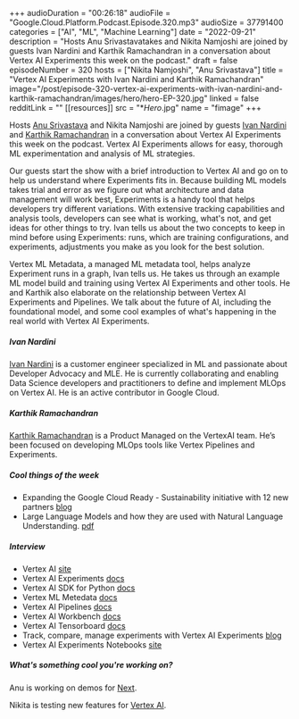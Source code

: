 +++
audioDuration = "00:26:18"
audioFile = "Google.Cloud.Platform.Podcast.Episode.320.mp3"
audioSize = 37791400
categories = ["AI", "ML", "Machine Learning"]
date = "2022-09-21"
description = "Hosts Anu Srivastavatakes and Nikita Namjoshi are joined by guests Ivan Nardini and Karthik Ramachandran in a conversation about Vertex AI Experiments this week on the podcast."
draft = false
episodeNumber = 320
hosts = ["Nikita Namjoshi", "Anu Srivastava"]
title = "Vertex AI Experiments with Ivan Nardini and Karthik Ramachandran"
image="/post/episode-320-vertex-ai-experiments-with-ivan-nardini-and-karthik-ramachandran/images/hero/hero-EP-320.jpg"
linked = false
redditLink = ""
[[resources]]
  src = "**Hero*.jpg"
  name = "fimage"
+++

Hosts [Anu Srivastava](https://twitter.com/asrivas_dev) and Nikita Namjoshi are joined by guests [Ivan Nardini](https://twitter.com/ilnardo92) and [Karthik Ramachandran](https://twitter.com/karkumar) in a conversation about Vertex AI Experiments this week on the podcast. Vertex AI Experiments allows for easy, thorough ML experimentation and analysis of ML strategies.

Our guests start the show with a brief introduction to Vertex AI and go on to help us understand where Experiments fits in. Because building ML models takes trial and error as we figure out what architecture and data management will work best, Experiments is a handy tool that helps developers try different variations. With extensive tracking capabilities and analysis tools, developers can see what is working, what's not, and get ideas for other things to try. Ivan tells us about the two concepts to keep in mind before using Experiments: runs, which are training configurations, and experiments, adjustments you make as you look for the best solution.

Vertex ML Metadata, a managed ML metadata tool, helps analyze Experiment runs in a graph, Ivan tells us. He takes us through an example ML model build and training using Vertex AI Experiments and other tools. He and Karthik also elaborate on the relationship between Vertex AI Experiments and Pipelines. We talk about the future of AI, including the foundational model, and some cool examples of what's happening in the real world with Vertex AI Experiments.
 
##### Ivan Nardini

[Ivan Nardini](https://twitter.com/ilnardo92) is a customer engineer specialized in ML and passionate about Developer Advocacy and MLE. He is currently collaborating and enabling Data Science developers and practitioners to define and implement MLOps on Vertex AI. He is an active contributor in Google Cloud.

##### Karthik Ramachandran

[Karthik Ramachandran](https://twitter.com/karkumar) is a Product Managed on the VertexAI team. He’s been focused on developing MLOps tools like Vertex Pipelines and Experiments.

##### Cool things of the week

* Expanding the Google Cloud Ready - Sustainability initiative with 12 new partners [blog](https://cloud.google.com/blog/topics/sustainability/how-partners-benefit-from-google-cloud-ready-sustainability)
* Large Language Models and how they are used with Natural Language Understanding. [pdf](https://arxiv.org/pdf/2208.11857.pdf)
 
##### Interview

* Vertex AI [site](https://cloud.google.com/vertex-ai)
* Vertex AI Experiments [docs](https://cloud.google.com/vertex-ai/docs/experiments/intro-vertex-ai-experiments)
* Vertex AI SDK for Python [docs](https://cloud.google.com/vertex-ai/docs/start/client-libraries#python)
* Vertex ML Metedata [docs](https://cloud.google.com/vertex-ai/docs/ml-metadata)
* Vertex AI Pipelines [docs](https://cloud.google.com/vertex-ai/docs/pipelines)
* Vertex AI Workbench [docs](https://cloud.google.com/vertex-ai/docs/workbench)
* Vertex AI Tensorboard [docs](https://cloud.google.com/vertex-ai/docs/experiments/tensorboard-overview)
* Track, compare, manage experiments with Vertex AI Experiments [blog](https://cloud.google.com/blog/topics/developers-practitioners/track-compare-manage-experiments-vertex-ai-experiments)
* Vertex AI Experiments Notebooks [site](https://github.com/GoogleCloudPlatform/vertex-ai-samples/tree/main/notebooks/official/experiments)

##### What's something cool you're working on?

Anu is working on demos for [Next](https://cloud.withgoogle.com/next).

Nikita is testing new features for [Vertex AI](https://cloud.google.com/vertex-ai).

